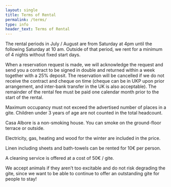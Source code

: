 ```yaml
---
layout: single
title: Terms of Rental
permalink: /terms/
type: info
header_text: Terms of Rental
---
```


The rental periods in July / August are from Saturday at 4pm until the
following Saturday at 10 am. Outside of that period, we rent for a
minimum of 4 nights without fixed start days.

When a reservation request is made, we will acknowledge the request
and send you a contract to be signed in double and returned within a
week together with a 25% deposit. The reservation will be cancelled if
we do not receive the contract and cheque on time (cheque can be in
UKP upon prior arrangement, and inter-bank transfer in the UK is also
acceptable).  The remainder of the rental fee must be paid one calendar
month prior to the start of the rental.

Maximum occupancy must not exceed the advertised number of places in a
gite. Children under 3 years of age are not counted in the total
headcount.

Casa Albore is a non-smoking house. You can smoke on the ground-floor
terrace or outside.

Electricity, gas, heating and wood for the winter are included in the
price.

Linen including sheets and bath-towels can be rented for 10€ per person.

A cleaning service is offered at a cost of 50€ / gite.

We accept animals if they aren’t too excitable and do not risk
degrading the gite, since we want to be able to continue to offer an
outstanding gite for people to stay!
